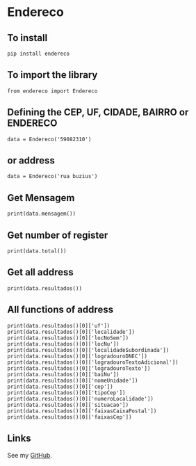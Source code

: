 # Endereco

## To install

```
pip install endereco
```

## To import the library

```
from endereco import Endereco
```

## Defining the CEP, UF, CIDADE, BAIRRO or ENDERECO 

```
data = Endereco('59082310')
```

## or address

```
data = Endereco('rua buzius') 
```

## Get Mensagem

```
print(data.mensagem())
```

## Get number of register

```
print(data.total())
```

## Get all address

```
print(data.resultados())
```

## All functions of address

```
print(data.resultados()[0]['uf'])
print(data.resultados()[0]['localidade'])
print(data.resultados()[0]['locNoSem'])
print(data.resultados()[0]['locNu'])
print(data.resultados()[0]['localidadeSubordinada'])
print(data.resultados()[0]['logradouroDNEC'])
print(data.resultados()[0]['logradouroTextoAdicional'])
print(data.resultados()[0]['logradouroTexto'])
print(data.resultados()[0]['baiNu'])
print(data.resultados()[0]['nomeUnidade'])
print(data.resultados()[0]['cep'])
print(data.resultados()[0]['tipoCep'])
print(data.resultados()[0]['numeroLocalidade'])
print(data.resultados()[0]['situacao'])
print(data.resultados()[0]['faixasCaixaPostal'])
print(data.resultados()[0]['faixasCep'])
```


## Links

See my [GitHub](https://github.com/claudiotorresarbe).